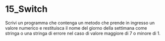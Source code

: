 # 15_Switch
Scrivi un programma che contenga un metodo che prende in ingresso un valore numerico e restituisca il nome del giorno della settimana come stringa o una stringa di errore nel caso di valore maggiore di 7 o minore di 1.
